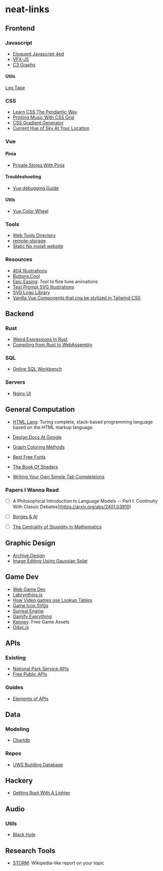 # neat-links

## Frontend

### Javascript

- [Eloquent Javascript 4ed](https://eloquentjavascript.net/)
- [VFX-JS](https://amagi.dev/vfx-js/)
- [C3 Graphs](https://c3js.org/)

#### Utils

[Log Tape](https://github.com/dahlia/logtape)

### CSS

- [Learn CSS The Pendantic Way](https://github.com/mixu/cssbook)
- [Printing Music With CSS Grid](https://cruncher.ch/blog/printing-music-with-css-grid/)
- [CSS Gradient Generator](https://cssgradientgenerator.com/)
- [Current Hue of Sky At Your Location](https://sky.dlazaro.ca/)

### Vue

#### Pinia

- [Private Stores With Pinia](https://masteringpinia.com/blog/how-to-create-private-state-in-stores)

#### Troubleshooting

- [Vue debugging Guide](https://dev.to/zipy/decoding-14-vuejs-errors-a-vuejs-debugging-guide-7nn)

#### Utils

- [Vue Color Wheel](https://vue-color-wheel.vercel.app/)

### Tools

- [Web Tools Directory](https://www.websiteplanet.com/webtools/)
- [remote-storage](https://github.com/FrigadeHQ/remote-storage)
- [Static No install website](https://pgs.sh/)

### Resources

- [404 Illustrations](https://www.kapwing.com/404-illustrations)
- [Buttons.Cool](https://www.buttons.cool/)
- [Epic Easing](https://epiceasing.com/?curve=0.470%2C0.000%2C0.745%2C0.715&language=css): Tool to fine tune animations
- [Text Prompt SVG Illustrations](https://svg.io/)
- [SVG Logo Library](https://svgl.vercel.app/)
- [Vanilla Vue Components that cna be stylized in Tailwind CSS](https://vanilla-components.com/)

## Backend

### Rust

- [Weird Expressions In Rust](https://www.wakunguma.com/blog/rust-weird-expr)
- [Compiling from Rust to WebAssembly](https://developer.mozilla.org/en-US/docs/WebAssembly/Guides/Rust_to_Wasm)

### SQL

- [Online SQL Workbench](https://sql-workbench.com/)

### Servers

- [Nginx UI](https://github.com/0xJacky/nginx-ui)

## General Computation

- [HTML Lang](https://html-lang.org/): Turing complete, stack-based programming language based on the HTML markup language.

- [Design Docs At Google](https://www.industrialempathy.com/posts/design-docs-at-google/)
- [Graph Coloring Methods](https://graphcoloringmethods.com/)
- [Best Free Fonts](https://bestfreefonts.com/)
- [The Book Of Shaders](https://thebookofshaders.com/)
- [Writing Your Own Simple Tab Completeions](https://mill-build.org/blog/14-bash-zsh-completion.html)

### Papers I Wanna Read

- [ ] A Philosophical Introduction to Language Models -- Part I: Continuity With Classic Debates](https://arxiv.org/abs/2401.03910)

- [ ] [Borges & AI](https://arxiv.org/abs/2310.01425)
- [ ] [The Centrality of Stupidity In Mathematics](https://mathforlove.com/2024/09/the-centrality-of-stupidity-in-mathematics/)

## Graphic Design

- [Archive.Design](https://archives.design/)
- [Image Editing Using Gaussian Splat](https://www.unite.ai/image-editing-with-gaussian-splatting/)

## Game Dev

- [Web Game Dev](https://www.webgamedev.com/)
- [Labrynthios.js](https://github.com/yantra-core/Labyrinthos.js)
- [How Video games use Lookup Tables](https://blog.frost.kiwi/WebGL-LUTS-made-simple/)
- [Game Icon SVGs](https://game-icons.net/)
- [Surreal Engine](https://github.com/dpjudas/SurrealEngine)
- [Gamify Everything](https://gamifyeverything.com/)
- [Kenney](https://www.kenney.nl/): Free Game Assets
- [Odyc.js](https://odyc.dev/)

## APIs

### Existing

- [National Park Service APIs](https://www.nps.gov/subjects/digital/nps-data-api.htm)
- [Free Public APIs](https://www.freepublicapis.com/)

### Guides

- [ Elements of APIs](https://johnholdun.com/apis/)

## Data

### Modeling

- [Chartdb](https://chartdb.io/)

### Repos

- [UWS Building Database](https://www.upperwestsidehistory.org/building-database.html)

## Hackery

- [Getting Root With A Lighter](https://www.da.vidbuchanan.co.uk/blog/dram-emfi.html)

## Audio

### Utils

- [Black Hole](https://github.com/ExistentialAudio/BlackHole)

## Research Tools

- [STORM](https://storm.genie.stanford.edu/): Wikipedia-like report on your topic
